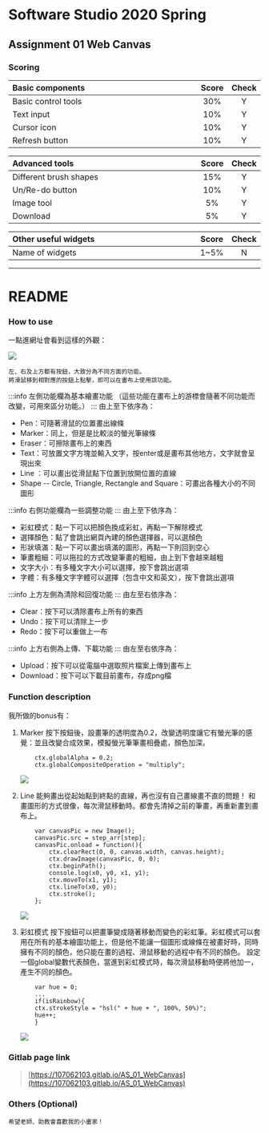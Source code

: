 # Software Studio 2020 Spring
## Assignment 01 Web Canvas


### Scoring

| **Basic components**                             | **Score** | **Check** |
| :----------------------------------------------- | :-------: | :-------: |
| Basic control tools                              | 30%       | Y         |
| Text input                                       | 10%       | Y         |
| Cursor icon                                      | 10%       | Y         |
| Refresh button                                   | 10%       | Y         |

| **Advanced tools**                               | **Score** | **Check** |
| :----------------------------------------------- | :-------: | :-------: |
| Different brush shapes                           | 15%       | Y         |
| Un/Re-do button                                  | 10%       | Y         |
| Image tool                                       | 5%        | Y         |
| Download                                         | 5%        | Y         |

| **Other useful widgets**                         | **Score** | **Check** |
| :----------------------------------------------- | :-------: | :-------: |
| Name of widgets                                  | 1~5%     | N         |


---





# README

### How to use 
一點進網址會看到這樣的外觀：

![](https://i.imgur.com/tNIDOs7.png)

    左、右及上方都有按鈕，大致分為不同方面的功能。
    將滑鼠移到相對應的按鈕上點擊，即可以在畫布上使用該功能。


:::info
左側功能欄為基本繪畫功能
（這些功能在畫布上的游標會隨著不同功能而改變，可用來區分功能。）
:::
由上至下依序為：
*  Pen：可隨著滑鼠的位置畫出線條 
*  Marker：同上，但是是比較淡的螢光筆線條 
*  Eraser：可擦除畫布上的東西
*  Text：可放置文字方塊並輸入文字，按enter或是畫布其他地方，文字就會呈現出來
*  Line ：可以畫出從滑鼠點下位置到放開位置的直線
*  Shape -- Circle, Triangle, Rectangle and Square：可畫出各種大小的不同圖形



:::info
右側功能欄為一些調整功能
:::
由上至下依序為：
* 彩虹模式：點一下可以把顏色換成彩虹，再點一下解除模式
* 選擇顏色：點了會跳出網頁內建的顏色選擇器，可以選顏色
* 形狀填滿：點一下可以畫出填滿的圖形，再點一下則回到空心
* 筆畫粗細：可以拖拉的方式改變筆畫的粗細，由上到下會越來越粗
* 文字大小：有多種文字大小可以選擇，按下會跳出選項
* 字體：有多種文字字體可以選擇（包含中文和英文），按下會跳出選項

:::info
上方左側為清除和回復功能
:::
由左至右依序為：
*  Clear：按下可以清除畫布上所有的東西
*  Undo：按下可以清除上一步
*  Redo：按下可以重做上一布

:::info
上方右側為上傳、下載功能
:::
由左至右依序為：
* Upload：按下可以從電腦中選取照片檔案上傳到畫布上
* Download：按下可以下載目前畫布，存成png檔

### Function description

我所做的bonus有：

1. Marker
    按下按鈕後，設畫筆的透明度為0.2，改變透明度讓它有螢光筆的感覺：並且改變合成效果，模擬螢光筆筆畫相疊處，顏色加深。                   
    ```
        ctx.globalAlpha = 0.2;
        ctx.globalCompositeOperation = "multiply";
    ```     
    ![](https://i.imgur.com/EA7Lntv.png)

2. Line
    能夠畫出從起始點到終點的直線，再也沒有自己畫線畫不直的問題！
    和畫圖形的方式很像，每次滑鼠移動時。都會先清掉之前的筆畫，再重新畫到畫布上。
    ```
        var canvasPic = new Image();
        canvasPic.src = step_arr[step];
        canvasPic.onload = function(){
            ctx.clearRect(0, 0, canvas.width, canvas.height);
            ctx.drawImage(canvasPic, 0, 0);
            ctx.beginPath();
            console.log(x0, y0, x1, y1);
            ctx.moveTo(x1, y1);
            ctx.lineTo(x0, y0);
            ctx.stroke();
        };
    ```  
    ![](https://i.imgur.com/KUp79mW.png)

3. 彩虹模式
    按下按鈕可以把畫筆變成隨著移動而變色的彩虹筆。彩虹模式可以套用在所有的基本繪圖功能上，但是他不能讓一個圖形或線條在被畫好時，同時擁有不同的顏色，他只能在畫的過程、滑鼠移動的過程中有不同的顏色。
    設定一個global變數代表顏色，當進到彩虹模式時，每次滑鼠移動時便將他加一，產生不同的顏色。
    ```
        var hue = 0;
        ...
        if(isRainbow){
        ctx.strokeStyle = "hsl(" + hue + ", 100%, 50%)";
        hue++;
        }
    ```   
    ![](https://i.imgur.com/MkzR9J5.png)


### Gitlab page link

> [https://107062103.gitlab.io/AS_01_WebCanvas](https://107062103.gitlab.io/AS_01_WebCanvas)

### Others (Optional)

    希望老師、助教會喜歡我的小畫家！

<style>
table th{
    width: 100%;
}
</style>